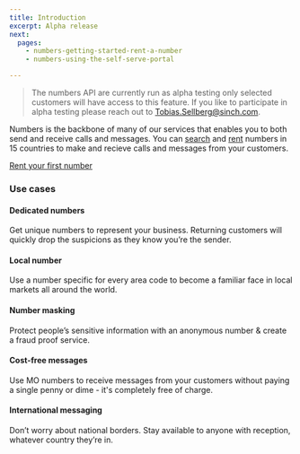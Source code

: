```yaml
---
title: Introduction
excerpt: Alpha release
next:
  pages:
    - numbers-getting-started-rent-a-number
    - numbers-using-the-self-serve-portal

---
```

> The numbers API are currently run as alpha testing only selected customers will have access to this feature. If you like to participate in alpha testing please reach out to Tobias.Sellberg@sinch.com.

Numbers is the backbone of many of our services that enables you to both send and receive calls and messages. You can [search](https://developers.sinch.com/reference#numberservice_listavailablenumbers) and [rent](https://developers.sinch.com/reference#numberservice_rentnumber) numbers in 15 countries to make and recieve calls and messages from your customers.

[Rent your first number](doc:numbers-getting-started-rent-a-number)

### Use cases

#### Dedicated numbers

Get unique numbers to represent your business. Returning customers will quickly drop the suspicions as they know you’re the sender.

#### Local number

Use a number specific for every area code to become a familiar face in local markets all around the world.

#### Number masking

Protect people’s sensitive information with an anonymous number & create a fraud proof service.

#### Cost-free messages

Use MO numbers to receive messages from your customers without paying a single penny or dime - it's completely free of charge.

#### International messaging

Don’t worry about national borders. Stay available to anyone with reception, whatever country they’re in.
